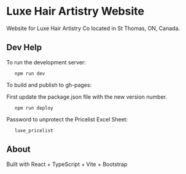 # Luxe Hair Artistry Website

Website for Luxe Hair Artistry Co located in St Thomas, ON, Canada.

## Dev Help

To run the development server:

```console
   npm run dev
```

To build and publish to gh-pages:

First update the package.json file with the new version number.

```console
   npm run deploy
```

Password to unprotect the Pricelist Excel Sheet:

```console
   luxe_pricelist
```

## About

Built with React + TypeScript + Vite + Bootstrap
